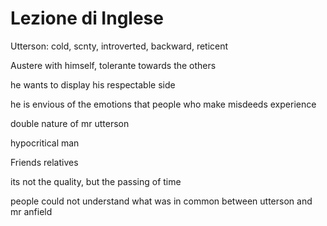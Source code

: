# Lezione di Inglese

Utterson: cold, scnty, introverted, backward, reticent

Austere with himself, tolerante towards the others

he wants to display his respectable side


he is envious of the emotions that people who make misdeeds experience


double nature of mr utterson

hypocritical man

Friends relatives

its not the quality, but the passing of time


people could not understand what was in common between utterson and mr anfield

<!--stackedit_data:
eyJoaXN0b3J5IjpbMTk3NTgzNjEwNCwtMjQzNzEzMDYxLC0xMj
YzNjk1MjE2XX0=
-->